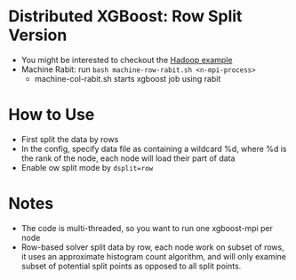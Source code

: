 Distributed XGBoost: Row Split Version
====
* You might be interested to checkout the [Hadoop example](../hadoop)
* Machine Rabit: run ```bash machine-row-rabit.sh <n-mpi-process>```
  - machine-col-rabit.sh starts xgboost job using rabit

How to Use
====
* First split the data by rows
* In the config, specify data file as containing a wildcard %d, where %d is the rank of the node, each node will load their part of data
* Enable ow split mode by ```dsplit=row```

Notes
====
* The code is multi-threaded, so you want to run one xgboost-mpi per node
* Row-based solver split data by row, each node work on subset of rows, it uses an approximate histogram count algorithm,
  and will only examine subset of potential split points as opposed to all split points.

